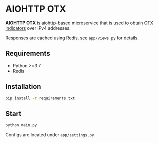 # AIOHTTP OTX

**AIOHTTP OTX** is aiohttp-based microservice that is used to obtain [OTX indicators](https://www.alienvault.com/documentation/usm-appliance/otx/about-otx.htm#About) over IPv4 addresses.

Responses are cached using Redis, see `app/views.py` for details.


## Requirements
 * Python >=3.7
 * Redis

## Installation
```bash
pip install -r requirements.txt
```

## Start
```bash
python main.py
```

Configs are located under `app/settings.py`